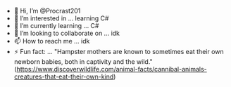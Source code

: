 - 👋 Hi, I’m @Procrast201
- 👀 I’m interested in ... learning C#
- 🌱 I’m currently learning ... C#
- 💞️ I’m looking to collaborate on ... idk
- 📫 How to reach me ... idk
- ⚡ Fun fact: ... "Hampster mothers are known to sometimes eat their own newborn babies, both in captivity and the wild."
     (https://www.discoverwildlife.com/animal-facts/cannibal-animals-creatures-that-eat-their-own-kind)

<!---
Procrast201/Procrast201 is a ✨ special ✨ repository because its `README.md` (this file) appears on your GitHub profile.
You can click the Preview link to take a look at your changes.
--->
